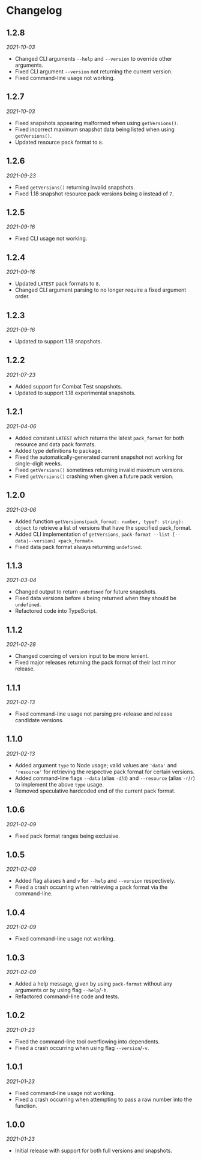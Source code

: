 # Changelog

## 1.2.8
*2021-10-03*
- Changed CLI arguments `--help` and `--version` to override other arguments.
- Fixed CLI argument `--version` not returning the current version.
- Fixed command-line usage not working.

## 1.2.7
*2021-10-03*
- Fixed snapshots appearing malformed when using `getVersions()`.
- Fixed incorrect maximum snapshot data being listed when using `getVersions()`.
- Updated resource pack format to `8`.

## 1.2.6
*2021-09-23*
- Fixed `getVersions()` returning invalid snapshots.
- Fixed 1.18 snapshot resource pack versions being `8` instead of `7`.

## 1.2.5
*2021-09-16*
- Fixed CLI usage not working.

## 1.2.4
*2021-09-16*
- Updated `LATEST` pack formats to `8`.
- Changed CLI argument parsing to no longer require a fixed argument order.

## 1.2.3
*2021-09-16*
- Updated to support 1.18 snapshots.

## 1.2.2
*2021-07-23*
- Added support for Combat Test snapshots.
- Updated to support 1.18 experimental snapshots.

## 1.2.1
*2021-04-06*
- Added constant `LATEST` which returns the latest `pack_format` for both resource and data pack formats.
- Added type definitions to package.
- Fixed the automatically-generated current snapshot not working for single-digit weeks.
- Fixed `getVersions()` sometimes returning invalid maximum versions.
- Fixed `getVersions()` crashing when given a future pack version.

## 1.2.0
*2021-03-06*
- Added function `getVersions(pack_format: number, type?: string): object` to retrieve a list of versions that have the specified pack_format.
- Added CLI implementation of `getVersions`, `pack-format --list [--data|--version] <pack_format>`.
- Fixed data pack format always returning `undefined`.

## 1.1.3
*2021-03-04*
- Changed output to return `undefined` for future snapshots.
- Fixed data versions before `4` being returned when they should be `undefined`.
- Refactored code into TypeScript.

## 1.1.2
*2021-02-28*
- Changed coercing of version input to be more lenient.
- Fixed major releases returning the pack format of their last minor release.

## 1.1.1
*2021-02-13*
- Fixed command-line usage not parsing pre-release and release candidate versions.

## 1.1.0
*2021-02-13*
- Added argument `type` to Node usage; valid values are `'data'` and `'resource'` for retrieving the respective pack format for certain versions.
- Added command-line flags `--data` (alias `-d`/`d`) and `--resource` (alias `-r`/`r`) to implement the above `type` usage.
- Removed speculative hardcoded end of the current pack format.

## 1.0.6
*2021-02-09*
- Fixed pack format ranges being exclusive.

## 1.0.5
*2021-02-09*
- Added flag aliases `h` and `v` for `--help` and `--version` respectively.
- Fixed a crash occurring when retrieving a pack format via the command-line.

## 1.0.4
*2021-02-09*
- Fixed command-line usage not working.

## 1.0.3
*2021-02-09*
- Added a help message, given by using `pack-format` without any arguments or by using flag `--help`/`-h`.
- Refactored command-line code and tests.

## 1.0.2
*2021-01-23*
- Fixed the command-line tool overflowing into dependents.
- Fixed a crash occurring when using flag `--version`/`-v`.

## 1.0.1
*2021-01-23*
- Fixed command-line usage not working.
- Fixed a crash occurring when attempting to pass a raw number into the function.

## 1.0.0
*2021-01-23*
- Initial release with support for both full versions and snapshots.
